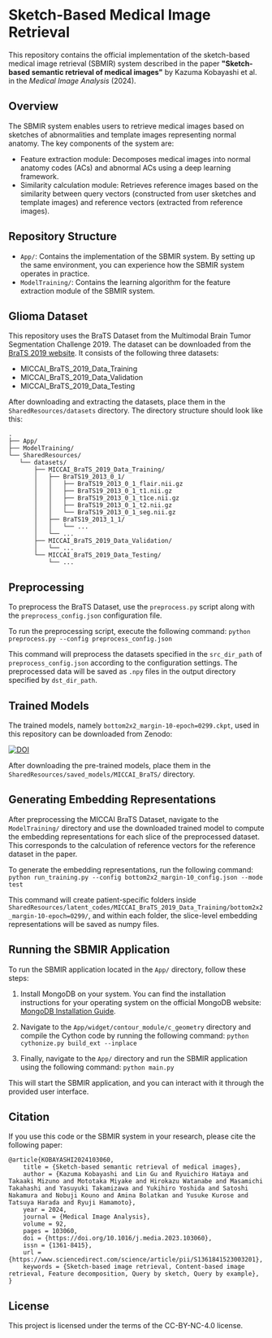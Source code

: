 # Sketch-Based Medical Image Retrieval

This repository contains the official implementation of the sketch-based medical image retrieval (SBMIR) system described in the paper **"Sketch-based semantic retrieval of medical images"** by Kazuma Kobayashi et al. in the _Medical Image Analysis_ (2024).

## Overview

The SBMIR system enables users to retrieve medical images based on sketches of abnormalities and template images representing normal anatomy. The key components of the system are:

- Feature extraction module: Decomposes medical images into normal anatomy codes (ACs) and abnormal ACs using a deep learning framework.
- Similarity calculation module: Retrieves reference images based on the similarity between query vectors (constructed from user sketches and template images) and reference vectors (extracted from reference images).

## Repository Structure

- `App/`: Contains the implementation of the SBMIR system. By setting up the same environment, you can experience how the SBMIR system operates in practice.
- `ModelTraining/`: Contains the learning algorithm for the feature extraction module of the SBMIR system.

## Glioma Dataset

This repository uses the BraTS Dataset from the Multimodal Brain Tumor Segmentation Challenge 2019. The dataset can be downloaded from the [BraTS 2019 website](https://www.med.upenn.edu/cbica/brats2019/data.html). It consists of the following three datasets:

- MICCAI_BraTS_2019_Data_Training
- MICCAI_BraTS_2019_Data_Validation
- MICCAI_BraTS_2019_Data_Testing

After downloading and extracting the datasets, place them in the `SharedResources/datasets` directory. The directory structure should look like this:

```
.
├── App/
├── ModelTraining/
└── SharedResources/
   └── datasets/
       ├── MICCAI_BraTS_2019_Data_Training/
       │   ├── BraTS19_2013_0_1/
       │   │   ├── BraTS19_2013_0_1_flair.nii.gz
       │   │   ├── BraTS19_2013_0_1_t1.nii.gz
       │   │   ├── BraTS19_2013_0_1_t1ce.nii.gz
       │   │   ├── BraTS19_2013_0_1_t2.nii.gz
       │   │   └── BraTS19_2013_0_1_seg.nii.gz
       │   ├── BraTS19_2013_1_1/
       │   │   └── ...
       │   └── ...
       ├── MICCAI_BraTS_2019_Data_Validation/
       │   └── ...
       └── MICCAI_BraTS_2019_Data_Testing/
           └── ...
```

## Preprocessing

To preprocess the BraTS Dataset, use the `preprocess.py` script along with the `preprocess_config.json` configuration file.

To run the preprocessing script, execute the following command: `python preprocess.py --config preprocess_config.json`

This command will preprocess the datasets specified in the `src_dir_path` of `preprocess_config.json` according to the configuration settings. The preprocessed data will be saved as `.npy` files in the output directory specified by `dst_dir_path`.

## Trained Models

The trained models, namely `bottom2x2_margin-10-epoch=0299.ckpt`, used in this repository can be downloaded from Zenodo:

[![DOI](https://zenodo.org/badge/DOI/10.5281/zenodo.10925122.svg)](https://doi.org/10.5281/zenodo.10925122)

After downloading the pre-trained models, place them in the `SharedResources/saved_models/MICCAI_BraTS/` directory.

## Generating Embedding Representations

After preprocessing the MICCAI BraTS Dataset, navigate to the `ModelTraining/` directory and use the downloaded trained model to compute the embedding representations for each slice of the preprocessed dataset. This corresponds to the calculation of reference vectors for the reference dataset in the paper.

To generate the embedding representations, run the following command: `python run_training.py --config bottom2x2_margin-10_config.json --mode test`

This command will create patient-specific folders inside `SharedResources/latent_codes/MICCAI_BraTS_2019_Data_Training/bottom2x2_margin-10-epoch=0299/`, and within each folder, the slice-level embedding representations will be saved as numpy files.

## Running the SBMIR Application

To run the SBMIR application located in the `App/` directory, follow these steps:

1. Install MongoDB on your system. You can find the installation instructions for your operating system on the official MongoDB website: [MongoDB Installation Guide](https://docs.mongodb.com/manual/installation/).

2. Navigate to the `App/widget/contour_module/c_geometry` directory and compile the Cython code by running the following command: `python cythonize.py build_ext --inplace`

3. Finally, navigate to the `App/` directory and run the SBMIR application using the following command: `python main.py`

This will start the SBMIR application, and you can interact with it through the provided user interface.

## Citation

If you use this code or the SBMIR system in your research, please cite the following paper:

```
@article{KOBAYASHI2024103060,
    title = {Sketch-based semantic retrieval of medical images},
    author = {Kazuma Kobayashi and Lin Gu and Ryuichiro Hataya and Takaaki Mizuno and Mototaka Miyake and Hirokazu Watanabe and Masamichi Takahashi and Yasuyuki Takamizawa and Yukihiro Yoshida and Satoshi Nakamura and Nobuji Kouno and Amina Bolatkan and Yusuke Kurose and Tatsuya Harada and Ryuji Hamamoto},
    year = 2024,
    journal = {Medical Image Analysis},
    volume = 92,
    pages = 103060,
    doi = {https://doi.org/10.1016/j.media.2023.103060},
    issn = {1361-8415},
    url = {https://www.sciencedirect.com/science/article/pii/S1361841523003201},
    keywords = {Sketch-based image retrieval, Content-based image retrieval, Feature decomposition, Query by sketch, Query by example},
}
```

## License

This project is licensed under the terms of the CC-BY-NC-4.0 license.
